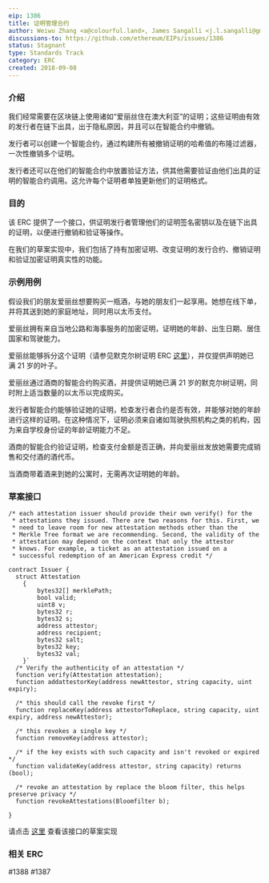 ```yaml
---
eip: 1386
title: 证明管理合约
author: Weiwu Zhang <a@colourful.land>, James Sangalli <j.l.sangalli@gmail.com>
discussions-to: https://github.com/ethereum/EIPs/issues/1386
status: Stagnant
type: Standards Track
category: ERC
created: 2018-09-08
---
```


### 介绍

我们经常需要在区块链上使用诸如“爱丽丝住在澳大利亚”的证明；这些证明由有效的发行者在链下出具，出于隐私原因，并且可以在智能合约中撤销。

发行者可以创建一个智能合约，通过构建所有被撤销证明的哈希值的布隆过滤器，一次性撤销多个证明。

发行者还可以在他们的智能合约中放置验证方法，供其他需要验证由他们出具的证明的智能合约调用。这允许每个证明者单独更新他们的证明格式。

### 目的

该 ERC 提供了一个接口，供证明发行者管理他们的证明签名密钥以及在链下出具的证明，以便进行撤销和验证等操作。

在我们的草案实现中，我们包括了持有加密证明、改变证明的发行合约、撤销证明和验证加密证明真实性的功能。

### 示例用例

假设我们的朋友爱丽丝想要购买一瓶酒，与她的朋友们一起享用。她想在线下单，并将其送到她的家庭地址，同时用以太币支付。

爱丽丝拥有来自当地公路和海事服务的加密证明，证明她的年龄、出生日期、居住国家和驾驶能力。

爱丽丝能够拆分这个证明（请参见默克尔树证明 ERC [这里](https://github.com/alpha-wallet/blockchain-attestation/blob/master/ethereum/lib/MerkleTreeAttestation.sol)），并仅提供声明她已满 21 岁的叶子。

爱丽丝通过酒商的智能合约购买酒，并提供证明她已满 21 岁的默克尔树证明，同时附上适当数量的以太币以完成购买。

发行者智能合约能够验证她的证明，检查发行者合约是否有效，并能够对她的年龄进行这样的证明。在这种情况下，证明必须来自诸如驾驶执照机构之类的机构，因为来自学校身份证的年龄证明能力不足。

酒商的智能合约验证证明，检查支付金额是否正确，并向爱丽丝发放她需要完成销售和交付酒的酒代币。

当酒商带着酒来到她的公寓时，无需再次证明她的年龄。

### 草案接口
```solidity
/* each attestation issuer should provide their own verify() for the
 * attestations they issued. There are two reasons for this. First, we
 * need to leave room for new attestation methods other than the
 * Merkle Tree format we are recommending. Second, the validity of the
 * attestation may depend on the context that only the attestor
 * knows. For example, a ticket as an attestation issued on a
 * successful redemption of an American Express credit */

contract Issuer {
  struct Attestation
    {
        bytes32[] merklePath;
        bool valid;
        uint8 v;
        bytes32 r;
        bytes32 s;
        address attestor;
        address recipient;
        bytes32 salt;
        bytes32 key;
        bytes32 val;
    }`
  /* Verify the authenticity of an attestation */
  function verify(Attestation attestation);
  function addattestorKey(address newAttestor, string capacity, uint expiry);

  /* this should call the revoke first */
  function replaceKey(address attestorToReplace, string capacity, uint expiry, address newAttestor);

  /* this revokes a single key */
  function removeKey(address attestor);

  /* if the key exists with such capacity and isn't revoked or expired */
  function validateKey(address attestor, string capacity) returns (bool);

  /* revoke an attestation by replace the bloom filter, this helps preserve privacy */
  function revokeAttestations(Bloomfilter b);

}
```

请点击 [这里](https://github.com/alpha-wallet/blockchain-attestation/blob/master/ethereum/example-james-squire/james-squire.sol) 查看该接口的草案实现

### 相关 ERC
#1388 #1387